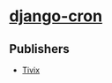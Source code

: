 # [django-cron](https://pypi.org/project/django-cron)



## Publishers
- [Tivix](https://pypi.org/user/Tivix)

